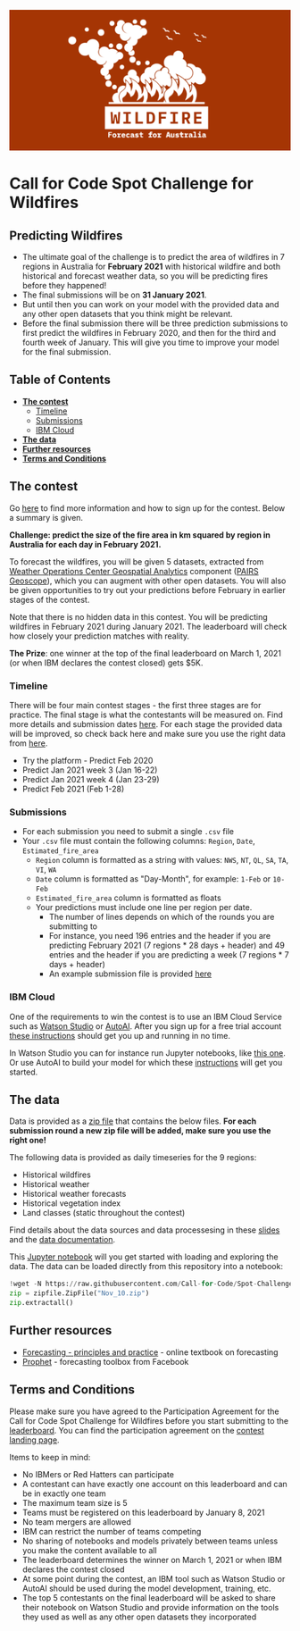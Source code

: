 ![](/images/wildfires-logo-github-v2.png)

# Call for Code Spot Challenge for Wildfires

## Predicting Wildfires

- The ultimate goal of the challenge is to predict the area of wildfires in 7 regions in Australia for **February 2021** with historical wildfire and both historical and forecast weather data, so you will be predicting fires before they happened!
- The final submissions will be on **31 January 2021**.
- But until then you can work on your model with the provided data and any other open datasets that you think might be relevant.
- Before the final submission there will be three prediction submissions to first predict the wildfires in February 2020, and then for the third and fourth week of January. This will give you time to improve your model for the final submission.

## **Table of Contents**
- [**The contest**](#contest)
  - [Timeline](#timeline)
  - [Submissions](#submissions)
  - [IBM Cloud](#cloud)
- [**The data**](#data)
- [**Further resources**](#resources)
- [**Terms and Conditions**](#terms)

<a name="contest"></a>
## The contest

Go [here](http://ibm.biz/cfcsc-wildfires) to find more information and how to sign up for the contest. Below a summary is given.

**Challenge: predict the size of the fire area in km squared by region in Australia for each day in February 2021.**

To forecast the wildfires, you will be given 5 datasets, extracted from  [Weather Operations Center Geospatial Analytics](https://www.ibm.com/products/weather-operations-center/geospatial-analytics) component ([PAIRS Geoscope](https://ibmpairs.mybluemix.net/queries)), which you can augment with other open datasets. You will also be given opportunities to try out your predictions before February in earlier stages of the contest.

Note that there is no hidden data in this contest. You will be predicting  wildfires in February 2021 during January 2021. The leaderboard will check how closely your prediction matches with reality.

**The Prize**: one winner at the top of the final leaderboard on March 1, 2021 (or when IBM declares the contest closed) gets $5K.

<a name="timeline"></a>
### Timeline

There will be four main contest stages  - the first three stages are for practice. The final stage is what the contestants will be measured on. Find more details and submission dates [here](http://ibm.biz/cfcsc-wildfires). For each stage the provided data will be improved, so check back here and make sure you use the right data from [here](https://github.com/Call-for-Code/Spot-Challenge-Wildfires/tree/main/data).

* Try the platform - Predict Feb 2020
* Predict Jan 2021 week 3 (Jan 16-22)
* Predict Jan 2021 week 4 (Jan 23-29)
* Predict Feb 2021 (Feb 1-28)

<a name="submissions"></a>
### Submissions

- For each submission you need to submit a single `.csv` file
- Your `.csv` file must contain the following columns: `Region`, `Date`, `Estimated_fire_area`
  - `Region` column is formatted as a string with values: `NWS`, `NT`, `QL`, `SA`, `TA`, `VI`, `WA`
  - `Date` column is formatted as "Day-Month", for example: `1-Feb` or `10-Feb`
  - `Estimated_fire_area` column is formatted as floats
  - Your predictions must include one line per region per date. 
    - The number of lines depends on which of the rounds you are submitting to
    - For instance, you need 196 entries and the header if you are predicting February 2021 (7 regions * 28 days + header) and 49 entries and the header if you are predicting a week (7 regions * 7 days + header)
    - An example submission file is provided [here](https://github.com/Call-for-Code/Spot-Challenge-Wildfires/blob/main/data/submission-example.csv)

<a name="cloud"></a>
### IBM Cloud

One of the requirements to win the contest is to use an IBM Cloud Service such as [Watson Studio](https://cloud.ibm.com/catalog/services/watson-studio) or [AutoAI](https://dataplatform.cloud.ibm.com/docs/content/wsj/analyze-data/autoai-overview.html). After you sign up for a free trial account [these instructions](https://github.com/Call-for-Code/Spot-Challenge-Wildfires/blob/main/watson-studio-instructions.md) should get you up and running in no time.

In Watson Studio you can for instance run Jupyter notebooks, like [this one](https://github.com/Call-for-Code/Spot-Challenge-Wildfires/blob/main/notebooks/wildfire-data-introduction.ipynb). Or use AutoAI to build your model for which these [instructions](https://github.com/Call-for-Code/Spot-Challenge-Wildfires/blob/main/resources/AutoAI_WalkThrough_NSW_Temperature_Data.pdf) will get you started. 

<a name="data"></a>
## The data

Data is provided as a [zip file](https://github.com/Call-for-Code/Spot-Challenge-Wildfires/tree/main/data) that contains the below files. **For each submission round a new zip file will be added, make sure you use the right one!**

The following data is provided as daily timeseries for the 9 regions:

* Historical wildfires
* Historical weather
* Historical weather forecasts
* Historical vegetation index
* Land classes (static throughout the contest)

Find details about the data sources and data processesing in these [slides](https://github.com/Call-for-Code/Spot-Challenge-Wildfires/blob/main/resources/wildfire-challenge-data-introduction.pdf) and the [data documentation](https://github.com/Call-for-Code/Spot-Challenge-Wildfires/blob/main/data/Readme_Docs_Wildfires-Datasets_2020-11.pdf). 

This [Jupyter notebook](https://github.com/Call-for-Code/Spot-Challenge-Wildfires/blob/main/notebooks/wildfire-data-introduction.ipynb) will you get started with loading and exploring the data. The data can be loaded directly from this repository into a notebook:

```python
!wget -N https://raw.githubusercontent.com/Call-for-Code/Spot-Challenge-Wildfires/main/data/Nov_10.zip
zip = zipfile.ZipFile("Nov_10.zip")
zip.extractall()
```

<a name="resources"></a>
## Further resources

* [Forecasting - principles and practice](https://otexts.com/fpp2/) - online textbook on forecasting
* [Prophet](https://facebook.github.io/prophet/) - forecasting toolbox from Facebook

<a name="terms"></a>
## Terms and Conditions

Please make sure you have agreed to the Participation Agreement for the Call for Code Spot Challenge for Wildfires before you start submitting to the [leaderboard](http://ibm.biz/cfcsc-wildfires-lead). You can find the participation agreement on the [contest landing page](http://ibm.biz/cfcsc-wildfires).

Items to keep in mind:

- No IBMers or Red Hatters can participate
- A contestant can have exactly one account on this leaderboard and can be in exactly one team
- The maximum team size is 5
- Teams must be registered on this leaderboard by January 8, 2021
- No team mergers are allowed
- IBM can restrict the number of teams competing
- No sharing of notebooks and models privately between teams unless you make the content available to all
- The leaderboard determines the winner on March 1, 2021 or when IBM declares the contest closed
- At some point during the contest, an IBM tool such as Watson Studio or AutoAI should be used during the model development, training, etc.
- The top 5 contestants on the final leaderboard will be asked to share their notebook on Watson Studio and provide information on the tools they used as well as any other open datasets they incorporated


